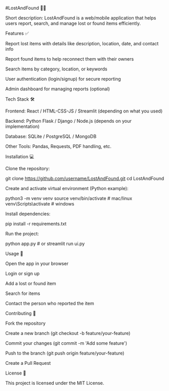 #LostAndFound 🕵️‍♂️

Short description:
LostAndFound is a web/mobile application that helps users report, search, and manage lost or found items efficiently.

Features ✅

Report lost items with details like description, location, date, and contact info

Report found items to help reconnect them with their owners

Search items by category, location, or keywords

User authentication (login/signup) for secure reporting

Admin dashboard for managing reports (optional)

Tech Stack 🛠️

Frontend: React / HTML-CSS-JS / Streamlit (depending on what you used)

Backend: Python Flask / Django / Node.js (depends on your implementation)

Database: SQLite / PostgreSQL / MongoDB

Other Tools: Pandas, Requests, PDF handling, etc.

Installation 💻

Clone the repository:

git clone https://github.com/username/LostAndFound.git
cd LostAndFound


Create and activate virtual environment (Python example):

python3 -m venv venv
source venv/bin/activate  # mac/linux
venv\Scripts\activate  # windows


Install dependencies:

pip install -r requirements.txt


Run the project:

python app.py  # or streamlit run ui.py

Usage 📝

Open the app in your browser

Login or sign up

Add a lost or found item

Search for items

Contact the person who reported the item

Contributing 🤝

Fork the repository

Create a new branch (git checkout -b feature/your-feature)

Commit your changes (git commit -m 'Add some feature')

Push to the branch (git push origin feature/your-feature)

Create a Pull Request

License 📄

This project is licensed under the MIT License.
